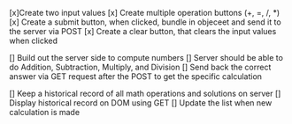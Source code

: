 [x]Create two input values 
[x] Create multiple operation buttons (+, =, /, *)
[x] Create a submit button, when clicked, bundle in objeceet and send it to the server via POST
[x] Create a clear button, that clears the input values when clicked


[] Build out the server side to compute numbers 
[] Server should be able to do Addition,  Subtraction, Multiply, and Division
[] Send back the correct answer via GET request after the POST to get the specific calculation


[] Keep a historical record of all math operations and solutions on server
[] Display historical record on DOM using GET
[] Update the list when new calculation is made
